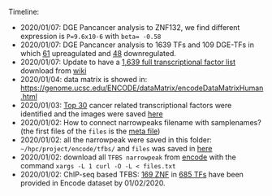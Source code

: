 
Timeline: 

* 2020/01/07: DGE Pancancer analysis to ZNF132, we find different expression is `P=9.6x10-6` with `beta= -0.58`
* 2020/01/07: DGE Pancancer analysis to 1639 TFs and 109 DGE-TFs in which [61](./TFBS/TF.dge.up.tcga.pancancer.smd.meta.pvalue.csv) upreagulated and [48](./TFBS/TF.dge.down.tcga.pancancer.smd.meta.pvalue.csv) downregulated.
* 2020/01/07: Update to have a [1,639 full transcriptional factor list]() download from [wiki]()
* 2020/01/04: data matrix is showed in: https://genome.ucsc.edu/ENCODE/dataMatrix/encodeDataMatrixHuman.html
* 2020/01/03: [Top 30](https://github.com/Shicheng-Guo/encode/blob/master/TFBS/tcgameta/pancancer.tfbs.pick.rnaseq.dmg.smdos.hr.pick.csv) cancer related transcriptional factors were identified and the images were saved [here]()
* 2020/01/02: How to connect narrowpeaks filename with samplenames? (the first files of the `files` is the [meta file](./TFBS/meta.txt))
* 2020/01/02: all the narrowpeak were saved in this folder: `~/hpc/project/encode/tfbs/` and `files` was saved in [here](./TFS/files.txt)
* 2020/01/02: download all `TFBS narrowpeak` from [encode](https://www.encodeproject.org/search/?status=released&type=Experiment&assay_title=TF+ChIP-seq&assembly=GRCh38&files.file_type=bed+narrowPeak) with the command `xargs -L 1 curl -O -L < files.txt` 
* 2020/01/02: ChIP-seq based TFBS: [169 ZNF](./TFBS/169ZNF.txt) in [685 TFs](./TFBS/685TFBS.txt) have been provided in Encode dataset by 01/02/2020. 
